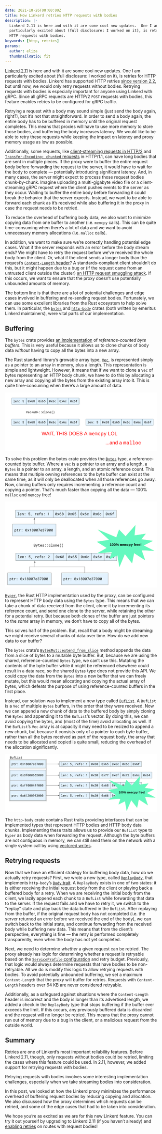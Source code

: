 ```yaml
---
date: 2021-10-26T00:00:00Z
title: How Linkerd retries HTTP requests with bodies
description: |-
  Linkerd 2.11 is here and with it are some cool new updates.  One I am
  particularly excited about (full disclosure: I worked on it), is retries or
  HTTP requests with bodies.
keywords: [http, retries]
params:
  author: eliza
  thumbnailRatio: fit
---
```


[Linkerd 2.11](https://github.com/linkerd/linkerd2/issues/6130)
is here and with it are some cool new updates.  One I am particularly
excited about (full disclosure: I worked on it), is retries for HTTP requests
with bodies. Linkerd has supported HTTP retries
[since version 2.2](/2019/02/22/how-we-designed-retries-in-linkerd-2-2/),
but until now, we would only retry requests without bodies. Retrying
requests with bodies is especially important for anyone using Linkerd with gRPC.
Since all gRPC requests are HTTP/2 `POST` requests with bodies, this feature
enables retries to be configured for gRPC traffic.

Retrying a request with a body may sound simple (just send the body again,
right?), but it’s not that straightforward. In order to send a body again,
the entire body has to be buffered in memory until the original request
completes. This means that proxies will have to use more memory to store
those bodies, and buffering the body increases latency. We would like to be able
to retry these requests while keeping the impact on latency and proxy memory
usage as low as possible.

Additionally, some requests, like
[client-streaming requests in HTTP/2](https://httpwg.org/specs/rfc7540.html#StreamsLayer)
and
[`Transfer-Encoding: chunked` requests](https://developer.mozilla.org/en-US/docs/Web/HTTP/Headers/Transfer-Encoding#directives)
in HTTP/1.1, can have long bodies that are sent in multiple pieces. If the
proxy were to buffer the entire request body before forwarding the request
to the server, it would have to wait for the body to complete —
potentially introducing significant latency. And, in many cases, the server
might expect to process those request bodies chunk-by-chunk. Imagine
uploading a multi-gigabyte video file or a client-streaming gRPC request
where the client pushes events to the server as they occur. Waiting to
buffer the entire body before forwarding it could break the behavior that
the server expects. Instead, we want to be able to forward each chunk as
it’s received while also  buffering it in the proxy in case the request
needs to be retried.

To reduce the overhead of buffering body data, we also want to minimize
copying data from one buffer to another (i.e. `memcpy` calls). This can be
quite time-consuming when there’s a lot of data and we want to avoid
unnecessary memory allocations (i.e. `malloc` calls).

In addition, we want to make sure we’re correctly handling potential edge
cases. What if the server responds with an error before the body stream
ends? We might have to retry the request before we’ve received the whole
body from the client. Or, what if the client sends a longer body than the
request’s
[`Content-Length` header](https://developer.mozilla.org/en-US/docs/Web/HTTP/Headers/Content-Length)?
A standards-compliant client shouldn’t do this, but it might happen due to
a bug or (if the request came from an untrusted client outside the cluster)
[an HTTP request smuggling attack](https://cwe.mitre.org/data/definitions/444.html).
If this occurs, we want to ensure that the proxy doesn’t use potentially
unbounded amounts of memory.

The bottom line is that there are a lot of potential challenges and edge
cases involved in buffering and re-sending request bodies. Fortunately,
we can use some excellent libraries from the Rust ecosystem to help solve
them. In particular, the [`bytes`](https://crates.io/crates/bytes)
and [`http-body`](https://crates.io/crates/http-body) crates (both written
by emeritus Linkerd maintainers), were vital parts of our implementation.

## Buffering

The `bytes` crate provides
[an implementation](https://docs.rs/bytes/1.1.0/bytes/struct.Bytes.html)
of *reference-counted byte buffers*. This is very useful because it
allows us to clone chunks of body data *without* having to copy all the
bytes into a new array.

The Rust standard library’s growable array type,
[`Vec`](https://doc.rust-lang.org/stable/std/vec/struct.Vec.html),
is represented simply as a pointer to an array in memory, plus a length.
This representation is simple and lightweight. However, it means that if
we want to clone a `Vec` of bytes representing an HTTP body chunk, we have
to do this by allocating a new array and copying all the bytes from the
existing array into it. This is quite time-consuming when there’s a large
amount of data.

![Cloning buffers: the slow way.](retries-3.png)

To solve this problem the bytes crate provides the
[`Bytes`](https://docs.rs/bytes/1.1.0/bytes/struct.Bytes.html#) type, a
reference-counted byte buffer. Where a `Vec` is a pointer to an array and
a length, a `Bytes` is a pointer to an array, a length, and an atomic reference
count. This means that multiple owning references to the byte buffer can
exist at the same time, as it will only be deallocated when all those
references go away. Now, cloning buffers only requires incrementing a
reference count and copying a pointer. That's much faster than copying
all the data — 100% `malloc` and `memcpy` free!

![Cloning buffers: the fast way.](retries-2.png)

[`Hyper`](https://crates.io/crates/hyper), the Rust HTTP implementation used
by the proxy, can be configured to represent HTTP body data using the `Bytes`
type. This means that we can take a chunk of data received from the client,
clone it by incrementing its reference count, and send one clone to the server,
while retaining the other for a potential retry. But because both clones
of the buffer are just pointers to the *same* array in memory, we don’t
have to copy all of the bytes.

This solves half of the problem. But, recall that a body might be streaming:
we might receive several chunks of data over time. How do we add new data to
our buffer?

The `bytes` crate’s
[`BytesMut::extend_from_slice`](https://docs.rs/bytes/1.1.0/bytes/struct.BytesMut.html#method.extend_from_slice)
method appends the data from a slice of bytes to a mutable byte buffer.
But, because we are using the shared, reference-counted `Bytes` type, we can’t
use this. Mutating the contents of the byte buffer while it might be
referenced elsewhere could result in a data race, so the shared `Bytes` type
does not provide this API. We could copy the data from the `Bytes` into a new
buffer that we can freely mutate, but this would mean allocating and copying
the actual array of bytes, which defeats the purpose of using reference-counted
buffers in the first place.

Instead, our solution was to implement a new type called
[`BufList`](https://github.com/linkerd/linkerd2-proxy/blob/1cff3aef82c203bf09ccce485506d7a29ca27308/linkerd/http-retry/src/lib.rs#L57-L61).
A `BufList` is a `Vec` of multiple `Bytes` buffers, in the order that they were
received. Now we can append a new chunk of data to the buffered body by simply
cloning the `Bytes` and appending it to the `BufList`’s vector. By doing this,
we can avoid copying the bytes, and (most of the time) avoid allocating as
well. If the `BufList`’s `Vec` array is at capacity it may need to be resized to
append a new chunk, but because it consists only of a pointer to each byte buffer,
rather than all the bytes received as part of the request body, the array that
needs to be allocated and copied is quite small, reducing the overhead of
the allocation significantly.

![Appending multiple buffers to a BufList.](retries-1.png)

The `http-body` crate contains Rust traits providing interfaces that can be
implemented types that represent HTTP bodies and HTTP body data chunks.
Implementing these traits allows us to provide our `BufList` type to `hyper` as
body data when forwarding the request. Although the byte buffers are not
contiguous in memory, we can still send them on the network with a single
system call by using
[vectored writes](https://docs.rs/tokio/1.12.0/tokio/io/trait.AsyncWrite.html#method.poll_write_vectored).

## Retrying requests

Now that we have an efficient strategy for buffering body data, how do we
actually retry requests? First, we wrote a new type, called
[`ReplayBody`](https://github.com/linkerd/linkerd2-proxy/blob/1cff3aef82c203bf09ccce485506d7a29ca27308/linkerd/http-retry/src/lib.rs#L13-L42),
that implements `http-body`’s
[`Body` trait](https://docs.rs/http-body/0.4.4/http_body/trait.Body.html).
A `ReplayBody` exists in one of two states: it is either receiving the initial
request body from the client or playing back a buffered body for a retry. When
we are receiving the initial body from the client, we lazily append each chunk
to a `BufList` while forwarding that data to the server. If the request fails
and we have to retry it, we switch to the “replay” state and play back the data
buffered in the `BufList`. After replaying from the buffer, if the original
request body has not completed (i.e. the server returned an error before we
received the end of the body), we can switch back to the initial state, and
continue forwarding from the received body while buffering new data. This means
that from the client’s perspective, everything is fine — the retry is performed
completely transparently, even when the body has not yet completed.

Next, we need to determine *whether* a given request can be retried. The
proxy already has logic for determining whether a request is retryable based
on the
[`ServiceProfile` configuration](/2.11/tasks/configuring-retries/)
and retry budget. Previously, that logic would always determine requests that
have bodies to be non-retryable. All we do is modify this logic to allow
retrying requests with bodies. To avoid potentially unbounded buffering,
we set a maximum `Content-Length` that the proxy will buffer for retries.
Requests with `Content-Length` headers over 64 KB are never considered
retryable.

Additionally, as a safeguard against situations where the `Content-Length` header
is incorrect and the body is longer than its advertised length, we added a
check in the `ReplayBody` type that stops buffering if the buffer ever exceeds
the limit. If this occurs, any previously buffered data is discarded and
the request will no longer be retried. This means that the proxy cannot run
out of memory due to a bug in the client, or a malicious request from the
outside world.

## Summary

Retries are one of Linkerd’s most important reliability features. Before
Linkerd 2.11, though, only requests without bodies could be retried,
limiting the cases where this feature could be used. In 2.11, however,
we added support for retrying requests with bodies.

Retrying requests with bodies involves some interesting implementation
challenges, especially when we take streaming bodies into consideration.

In this post, we looked at how the Linkerd proxy minimizes the performance
overhead of buffering request bodies by reducing copying and allocation.
We also discussed how the proxy determines which requests can be retried,
and some of the edge cases that had to be taken into consideration.

We hope you’re as excited as we are for this new Linkerd feature. You can
try it out yourself by upgrading to Linkerd 2.11 (if you haven’t already)
and [enabling retries](/2.11/tasks/configuring-retries/) on
routes with request bodies!
